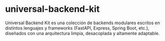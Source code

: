 # universal-backend-kit
Universal Backend Kit es una colección de backends modulares escritos en distintos lenguajes y frameworks (FastAPI, Express, Spring Boot, etc.), diseñados con una arquitectura limpia, desacoplada y altamente adaptable.
